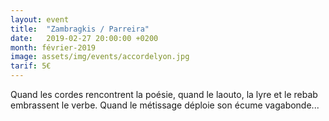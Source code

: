```yaml
---
layout: event
title:  "Zambragkis / Parreira"
date:   2019-02-27 20:00:00 +0200
month: février-2019
image: assets/img/events/accordelyon.jpg
tarif: 5€
---
```


Quand les cordes rencontrent la poésie, quand le laouto, la lyre et le rebab embrassent le verbe. Quand le métissage déploie son écume vagabonde...
